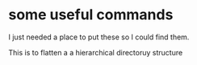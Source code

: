 # some useful commands

I just needed a place to put these so I could find them.

This is to flatten a a hierarchical directoruy structure

``` find .  -type f -print0 | xargs -0 -I%%% cp %%% flat 

